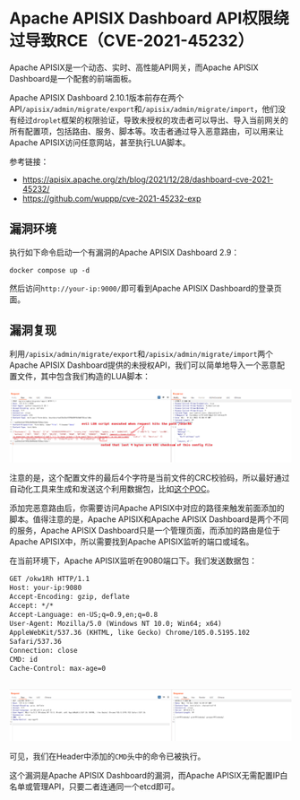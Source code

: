 # Apache APISIX Dashboard API权限绕过导致RCE（CVE-2021-45232）

Apache APISIX是一个动态、实时、高性能API网关，而Apache APISIX Dashboard是一个配套的前端面板。

Apache APISIX Dashboard 2.10.1版本前存在两个API`/apisix/admin/migrate/export`和`/apisix/admin/migrate/import`，他们没有经过`droplet`框架的权限验证，导致未授权的攻击者可以导出、导入当前网关的所有配置项，包括路由、服务、脚本等。攻击者通过导入恶意路由，可以用来让Apache APISIX访问任意网站，甚至执行LUA脚本。

参考链接：

- https://apisix.apache.org/zh/blog/2021/12/28/dashboard-cve-2021-45232/
- https://github.com/wuppp/cve-2021-45232-exp

## 漏洞环境

执行如下命令启动一个有漏洞的Apache APISIX Dashboard 2.9：

```
docker compose up -d
```

然后访问`http://your-ip:9000/`即可看到Apache APISIX Dashboard的登录页面。

## 漏洞复现

利用`/apisix/admin/migrate/export`和`/apisix/admin/migrate/import`两个Apache APISIX Dashboard提供的未授权API，我们可以简单地导入一个恶意配置文件，其中包含我们构造的LUA脚本：

![](1.png)

注意的是，这个配置文件的最后4个字符是当前文件的CRC校验码，所以最好通过自动化工具来生成和发送这个利用数据包，比如[这个POC](https://github.com/wuppp/cve-2021-45232-exp)。

添加完恶意路由后，你需要访问Apache APISIX中对应的路径来触发前面添加的脚本。值得注意的是，Apache APISIX和Apache APISIX Dashboard是两个不同的服务，Apache APISIX Dashboard只是一个管理页面，而添加的路由是位于Apache APISIX中，所以需要找到Apache APISIX监听的端口或域名。

在当前环境下，Apache APISIX监听在9080端口下。我们发送数据包：

```
GET /okw1Rh HTTP/1.1
Host: your-ip:9080
Accept-Encoding: gzip, deflate
Accept: */*
Accept-Language: en-US;q=0.9,en;q=0.8
User-Agent: Mozilla/5.0 (Windows NT 10.0; Win64; x64) AppleWebKit/537.36 (KHTML, like Gecko) Chrome/105.0.5195.102 Safari/537.36
Connection: close
CMD: id
Cache-Control: max-age=0


```

![](2.png)

可见，我们在Header中添加的`CMD`头中的命令已被执行。

这个漏洞是Apache APISIX Dashboard的漏洞，而Apache APISIX无需配置IP白名单或管理API，只要二者连通同一个etcd即可。
